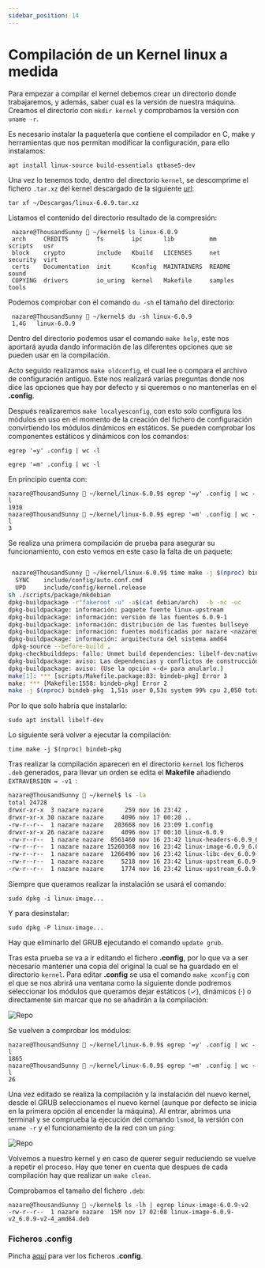 ```yaml
---
sidebar_position: 14
---
```


# Compilación de un Kernel linux a medida

Para empezar a compilar el kernel debemos crear un directorio donde trabajaremos, y además, saber cual es la versión de nuestra máquina. 
Creamos el directorio con `mkdir kernel` y comprobamos la versión con `uname -r`.

Es necesario instalar la paquetería que contiene el compilador en C, make y herramientas que nos permitan modificar la configuración, para ello instalamos:

    apt install linux-source build-essentials qtbase5-dev

Una vez lo tenemos todo, dentro del directorio `kernel`, se descomprime el fichero `.tar.xz` del kernel descargado de la siguiente [url](https://www.kernel.org/):

    tar xf ~/Descargas/linux-6.0.9.tar.xz

Listamos el contenido del directorio resultado de la compresión:

     nazare@ThousandSunny  ~/kernel$ ls linux-6.0.9
     arch     CREDITS        fs        ipc      lib          mm       scripts   usr
     block    crypto         include   Kbuild   LICENSES     net      security  virt
     certs    Documentation  init      Kconfig  MAINTAINERS  README   sound
     COPYING  drivers        io_uring  kernel   Makefile     samples  tools


Podemos comprobar con el comando `du -sh` el tamaño del directorio:

     nazare@ThousandSunny  ~/kernel$ du -sh linux-6.0.9 
     1,4G	linux-6.0.9
             

Dentro del directorio podemos usar el comando `make help`, este nos aportará ayuda dando información de las diferentes opciones que se pueden usar en la compilación.

Acto seguido realizamos `make oldconfig`, el cual lee o compara el archivo de configuración antiguo. Este nos realizará varias preguntas donde nos dice las opciones que hay por defecto y si queremos o no mantenerlas en el **.config**.

Después realizaremos `make localyesconfig`, con esto solo configura los módulos en uso en el momento de la creación del fichero de configuración convirtiendo los módulos dinámicos en estáticos. Se pueden comprobar los componentes estáticos y dinámicos con los comandos: 

    egrep '=y' .config | wc -l

    egrep '=m' .config | wc -l

En principio cuenta con:

    nazare@ThousandSunny  ~/kernel/linux-6.0.9$ egrep '=y' .config | wc -l
    1930
    nazare@ThousandSunny  ~/kernel/linux-6.0.9$ egrep '=m' .config | wc -l
    3


Se realiza una primera compilación de prueba para asegurar su funcionamiento, con esto vemos en este caso la falta de un paquete:

```bash
 
 nazare@ThousandSunny  ~/kernel/linux-6.0.9$ time make -j $(nproc) bindeb-pkg
  SYNC    include/config/auto.conf.cmd
  UPD     include/config/kernel.release
sh ./scripts/package/mkdebian
dpkg-buildpackage -r"fakeroot -u" -a$(cat debian/arch)  -b -nc -uc
dpkg-buildpackage: información: paquete fuente linux-upstream
dpkg-buildpackage: información: versión de las fuentes 6.0.9-1
dpkg-buildpackage: información: distribución de las fuentes bullseye
dpkg-buildpackage: información: fuentes modificadas por nazare <nazare@ThousandSunny>
dpkg-buildpackage: información: arquitectura del sistema amd64
 dpkg-source --before-build .
dpkg-checkbuilddeps: fallo: Unmet build dependencies: libelf-dev:native
dpkg-buildpackage: aviso: Las dependencias y conflictos de construcción no están satisfechas, interrumpiendo
dpkg-buildpackage: aviso: (Use la opción «-d» para anularlo.)
make[1]: *** [scripts/Makefile.package:83: bindeb-pkg] Error 3
make: *** [Makefile:1558: bindeb-pkg] Error 2
make -j $(nproc) bindeb-pkg  1,51s user 0,53s system 99% cpu 2,050 total

```

Por lo que solo habría que instalarlo:

    sudo apt install libelf-dev

Lo siguiente será volver a ejecutar la compilación:

    time make -j $(nproc) bindeb-pkg

Tras realizar la compilación aparecen en el directorio `kernel` los ficheros `.deb` generados, para llevar un orden se edita el **Makefile** añadiendo `EXTRAVERSION = -v1
`:

```Bash
nazare@ThousandSunny  ~/kernel$ ls -la
total 24728
drwxr-xr-x  3 nazare nazare      259 nov 16 23:42 .
drwxr-xr-x 30 nazare nazare     4096 nov 17 00:20 ..
-rw-r--r--  1 nazare nazare   203668 nov 16 23:09 1.config
drwxr-xr-x 26 nazare nazare     4096 nov 17 00:10 linux-6.0.9
-rw-r--r--  1 nazare nazare  8561460 nov 16 23:42 linux-headers-6.0.9_6.0.9-1_amd64.deb
-rw-r--r--  1 nazare nazare 15260368 nov 16 23:42 linux-image-6.0.9_6.0.9-1_amd64.deb
-rw-r--r--  1 nazare nazare  1266496 nov 16 23:42 linux-libc-dev_6.0.9-1_amd64.deb
-rw-r--r--  1 nazare nazare     5218 nov 16 23:42 linux-upstream_6.0.9-1_amd64.buildinfo
-rw-r--r--  1 nazare nazare     1774 nov 16 23:42 linux-upstream_6.0.9-1_amd64.changes
```

Siempre que queramos realizar la instalación se usará el comando:

    sudo dpkg -i linux-image...

Y para desinstalar:

    sudo dpkg -P linux-image...

Hay que eliminarlo del GRUB ejecutando el comando `update grub`.

Tras esta prueba se va a ir editando el fichero **.config**, por lo que va a ser necesario mantener una copia del original la cual se ha guardado en el directorio `kernel`.
Para editar **.config** se usa el comando `make xconfig` con el que se nos abrirá una ventana como la siguiente donde podremos seleccionar los módulos que queramos dejar estáticos (✓), dinámicos (·) o directamente sin marcar que no se añadirán a la compilación:

![Repo](/img/ASO/compkernelASO-2.png)

Se vuelven a comprobar los módulos:

    nazare@ThousandSunny  ~/kernel/linux-6.0.9$ egrep '=y' .config | wc -l
    1865
    nazare@ThousandSunny  ~/kernel/linux-6.0.9$ egrep '=m' .config | wc -l
    26

Una vez editado se realiza la compilación y la instalación del nuevo kernel, desde el GRUB seleccionamos el nuevo kernel (aunque por defecto se inicia en la primera opción al encender la máquina). Al entrar, abrimos una terminal y se comprueba la ejecución del comando `lsmod`,  la versión con `uname -r` y el funcionamiento de la red con un `ping`:

![Repo](/img/ASO/compkernelASO.png)

Volvemos a nuestro kernel y en caso de querer seguir reduciendo se vuelve a repetir el proceso. Hay que tener en cuenta que despues de cada compilación hay que realizar un `make clean`.

Comprobamos el tamaño del fichero `.deb`:

    nazare@ThousandSunny  ~/kernel$ ls -lh | egrep linux-image-6.0.9-v2
    -rw-r--r--  1 nazare nazare  15M nov 17 02:08 linux-image-6.0.9-v2_6.0.9-v2-4_amd64.deb

### Ficheros .config

Pincha [aquí](https://github.com/belennazareth/2ASIR/tree/main/ASO/compilacion_kernel) para ver los ficheros **.config**.